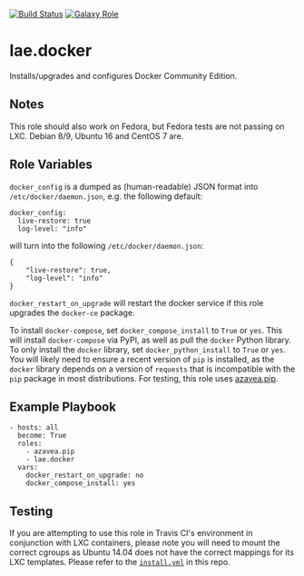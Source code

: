 [![Build Status](https://travis-ci.org/lae/ansible-role-docker.svg?branch=master)](https://travis-ci.org/lae/ansible-role-docker)
[![Galaxy Role](https://img.shields.io/badge/ansible--galaxy-docker-blue.svg)](https://galaxy.ansible.com/lae/docker/)

lae.docker
==========

Installs/upgrades and configures Docker Community Edition.

Notes
-----

This role should also work on Fedora, but Fedora tests are not passing on LXC.
Debian 8/9, Ubuntu 16 and CentOS 7 are.

Role Variables
--------------

`docker_config` is a dumped as (human-readable) JSON format into
`/etc/docker/daemon.json`, e.g. the following default:

```
docker_config:
  live-restore: true
  log-level: "info"
```

will turn into the following `/etc/docker/daemon.json`:

```
{
    "live-restore": true,
    "log-level": "info"
}
```

`docker_restart_on_upgrade` will restart the docker service if this role
upgrades the `docker-ce` package.

To install `docker-compose`, set `docker_compose_install` to `True` or `yes`.
This will install `docker-compose` via PyPI, as well as pull the `docker` Python
library. To only install the `docker` library, set `docker_python_install` to
`True` or `yes`. You will likely need to ensure a recent version of `pip` is
installed, as the `docker` library depends on a version of `requests` that is
incompatible with the `pip` package in most distributions. For testing, this
role uses [azavea.pip](https://galaxy.ansible.com/azavea/pip/).

Example Playbook
----------------

```
- hosts: all
  become: True
  roles:
    - azavea.pip
    - lae.docker
  vars:
    docker_restart_on_upgrade: no
    docker_compose_install: yes
```

Testing
-------

If you are attempting to use this role in Travis CI's environment in conjunction
with LXC containers, please note you will need to mount the correct cgroups as
Ubuntu 14.04 does not have the correct mappings for its LXC templates. Please
refer to the [`install.yml`](`tests/install.yml`) in this repo.
